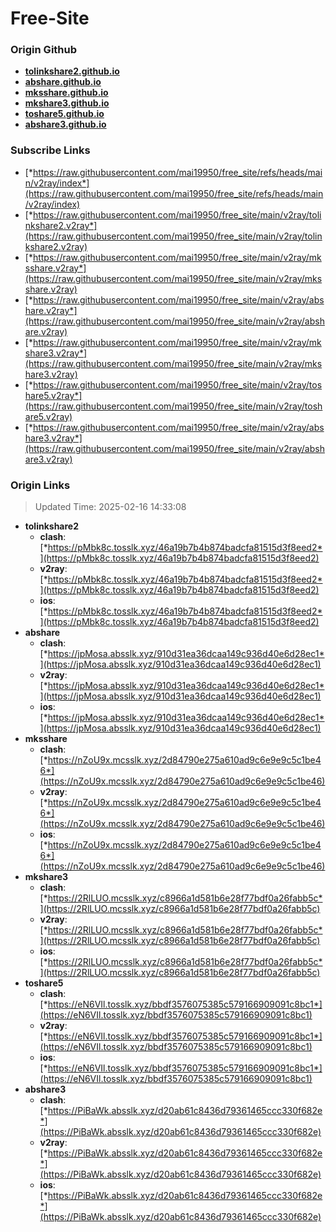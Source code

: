 # Free-Site

### Origin Github

- [**tolinkshare2.github.io**](https://github.com/tolinkshare2/tolinkshare2.github.io)
- [**abshare.github.io**](https://github.com/abshare/abshare.github.io)
- [**mksshare.github.io**](https://github.com/mksshare/mksshare.github.io)
- [**mkshare3.github.io**](https://github.com/mkshare3/mkshare3.github.io)
- [**toshare5.github.io**](https://github.com/toshare5/toshare5.github.io)
- [**abshare3.github.io**](https://github.com/abshare3/abshare3.github.io)

### Subscribe Links

- [*https://raw.githubusercontent.com/mai19950/free_site/refs/heads/main/v2ray/index*](https://raw.githubusercontent.com/mai19950/free_site/refs/heads/main/v2ray/index)
- [*https://raw.githubusercontent.com/mai19950/free_site/main/v2ray/tolinkshare2.v2ray*](https://raw.githubusercontent.com/mai19950/free_site/main/v2ray/tolinkshare2.v2ray)
- [*https://raw.githubusercontent.com/mai19950/free_site/main/v2ray/mksshare.v2ray*](https://raw.githubusercontent.com/mai19950/free_site/main/v2ray/mksshare.v2ray)
- [*https://raw.githubusercontent.com/mai19950/free_site/main/v2ray/abshare.v2ray*](https://raw.githubusercontent.com/mai19950/free_site/main/v2ray/abshare.v2ray)
- [*https://raw.githubusercontent.com/mai19950/free_site/main/v2ray/mkshare3.v2ray*](https://raw.githubusercontent.com/mai19950/free_site/main/v2ray/mkshare3.v2ray)
- [*https://raw.githubusercontent.com/mai19950/free_site/main/v2ray/toshare5.v2ray*](https://raw.githubusercontent.com/mai19950/free_site/main/v2ray/toshare5.v2ray)
- [*https://raw.githubusercontent.com/mai19950/free_site/main/v2ray/abshare3.v2ray*](https://raw.githubusercontent.com/mai19950/free_site/main/v2ray/abshare3.v2ray)

### Origin Links

> Updated Time: 2025-02-16 14:33:08

- **tolinkshare2**
  - **clash**: [*https://pMbk8c.tosslk.xyz/46a19b7b4b874badcfa81515d3f8eed2*](https://pMbk8c.tosslk.xyz/46a19b7b4b874badcfa81515d3f8eed2)
  - **v2ray**: [*https://pMbk8c.tosslk.xyz/46a19b7b4b874badcfa81515d3f8eed2*](https://pMbk8c.tosslk.xyz/46a19b7b4b874badcfa81515d3f8eed2)
  - **ios**: [*https://pMbk8c.tosslk.xyz/46a19b7b4b874badcfa81515d3f8eed2*](https://pMbk8c.tosslk.xyz/46a19b7b4b874badcfa81515d3f8eed2)
- **abshare**
  - **clash**: [*https://jpMosa.absslk.xyz/910d31ea36dcaa149c936d40e6d28ec1*](https://jpMosa.absslk.xyz/910d31ea36dcaa149c936d40e6d28ec1)
  - **v2ray**: [*https://jpMosa.absslk.xyz/910d31ea36dcaa149c936d40e6d28ec1*](https://jpMosa.absslk.xyz/910d31ea36dcaa149c936d40e6d28ec1)
  - **ios**: [*https://jpMosa.absslk.xyz/910d31ea36dcaa149c936d40e6d28ec1*](https://jpMosa.absslk.xyz/910d31ea36dcaa149c936d40e6d28ec1)
- **mksshare**
  - **clash**: [*https://nZoU9x.mcsslk.xyz/2d84790e275a610ad9c6e9e9c5c1be46*](https://nZoU9x.mcsslk.xyz/2d84790e275a610ad9c6e9e9c5c1be46)
  - **v2ray**: [*https://nZoU9x.mcsslk.xyz/2d84790e275a610ad9c6e9e9c5c1be46*](https://nZoU9x.mcsslk.xyz/2d84790e275a610ad9c6e9e9c5c1be46)
  - **ios**: [*https://nZoU9x.mcsslk.xyz/2d84790e275a610ad9c6e9e9c5c1be46*](https://nZoU9x.mcsslk.xyz/2d84790e275a610ad9c6e9e9c5c1be46)
- **mkshare3**
  - **clash**: [*https://2RlLUO.mcsslk.xyz/c8966a1d581b6e28f77bdf0a26fabb5c*](https://2RlLUO.mcsslk.xyz/c8966a1d581b6e28f77bdf0a26fabb5c)
  - **v2ray**: [*https://2RlLUO.mcsslk.xyz/c8966a1d581b6e28f77bdf0a26fabb5c*](https://2RlLUO.mcsslk.xyz/c8966a1d581b6e28f77bdf0a26fabb5c)
  - **ios**: [*https://2RlLUO.mcsslk.xyz/c8966a1d581b6e28f77bdf0a26fabb5c*](https://2RlLUO.mcsslk.xyz/c8966a1d581b6e28f77bdf0a26fabb5c)
- **toshare5**
  - **clash**: [*https://eN6VIl.tosslk.xyz/bbdf3576075385c579166909091c8bc1*](https://eN6VIl.tosslk.xyz/bbdf3576075385c579166909091c8bc1)
  - **v2ray**: [*https://eN6VIl.tosslk.xyz/bbdf3576075385c579166909091c8bc1*](https://eN6VIl.tosslk.xyz/bbdf3576075385c579166909091c8bc1)
  - **ios**: [*https://eN6VIl.tosslk.xyz/bbdf3576075385c579166909091c8bc1*](https://eN6VIl.tosslk.xyz/bbdf3576075385c579166909091c8bc1)
- **abshare3**
  - **clash**: [*https://PiBaWk.absslk.xyz/d20ab61c8436d79361465ccc330f682e*](https://PiBaWk.absslk.xyz/d20ab61c8436d79361465ccc330f682e)
  - **v2ray**: [*https://PiBaWk.absslk.xyz/d20ab61c8436d79361465ccc330f682e*](https://PiBaWk.absslk.xyz/d20ab61c8436d79361465ccc330f682e)
  - **ios**: [*https://PiBaWk.absslk.xyz/d20ab61c8436d79361465ccc330f682e*](https://PiBaWk.absslk.xyz/d20ab61c8436d79361465ccc330f682e)
